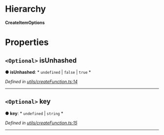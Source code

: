 

# Hierarchy

**CreateItemOptions**

# Properties

<a id="isunhashed"></a>

## `<Optional>` isUnhashed

**● isUnhashed**: * `undefined` &#124; `false` &#124; `true`
*

*Defined in [utils/createFunction.ts:14](https://github.com/polkadot-js/api/blob/82cbd97/packages/type-storage/src/utils/createFunction.ts#L14)*

___
<a id="key"></a>

## `<Optional>` key

**● key**: * `undefined` &#124; `string`
*

*Defined in [utils/createFunction.ts:15](https://github.com/polkadot-js/api/blob/82cbd97/packages/type-storage/src/utils/createFunction.ts#L15)*

___

